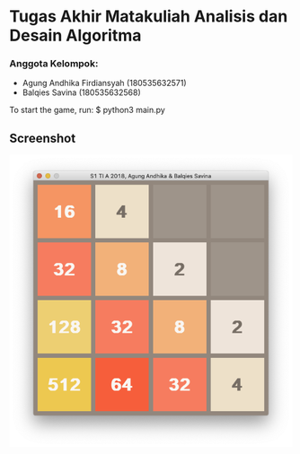 # Tugas Akhir Matakuliah Analisis dan Desain Algoritma
### Anggota Kelompok:
- Agung Andhika Firdiansyah (180535632571)
- Balqies Savina            (180535632568)

To start the game, run:
$ python3 main.py

## Screenshot
![Alt text](https://github.com/agungandhikaf/2048game/blob/main/screenshot/2048.png?raw=true "")
